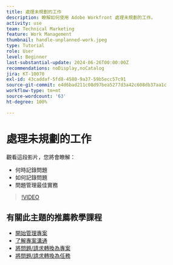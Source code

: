 ```yaml
---
title: 處理未規劃的工作
description: 瞭解如何使用 Adobe Workfront 處理未規劃的工作。
activity: use
team: Technical Marketing
feature: Work Management
thumbnail: handle-unplanned-work.jpeg
type: Tutorial
role: User
level: Beginner
last-substantial-update: 2024-06-26T00:00:00Z
recommendations: noDisplay,noCatalog
jira: KT-10070
exl-id: 43caddaf-5fd8-4580-9a37-59b5ecc57c91
source-git-commit: e4d6bad211c08d97bea5277d3a42c608db37aa1c
workflow-type: tm+mt
source-wordcount: '63'
ht-degree: 100%

---
```


# 處理未規劃的工作

觀看這段影片，您將會瞭解：

* 何時記錄問題
* 如何記錄問題
* 問題管理最佳實務

>[!VIDEO](https://video.tv.adobe.com/v/3419488/?quality=12&learn=on)

## 有關此主題的推薦教學課程

* [開始管理專案](/help/manage-work/projects/getting-started-manage-a-project.md)
* [了解專案溝通](/help/manage-work/projects/understand-project-communication.md)
* [將問題/請求轉換為專案](/help/manage-work/issues-requests/create-a-project-from-a-request.md)
* [將問題/請求轉換為任務](/help/manage-work/issues-requests/convert-issues-to-other-work-items.md)
